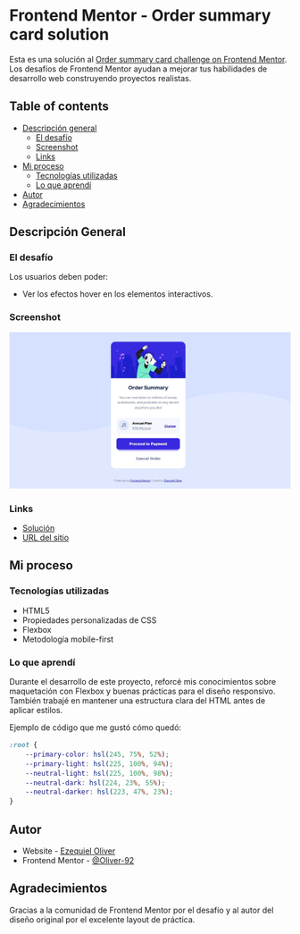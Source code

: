 # Frontend Mentor - Order summary card solution
Esta es una solución al [Order summary card challenge on Frontend Mentor](https://www.frontendmentor.io/challenges/order-summary-component-QlPmajDUj). Los desafíos de Frontend Mentor ayudan a mejorar tus habilidades de desarrollo web construyendo proyectos realistas.

## Table of contents

- [Descripción general](#overview)
  - [El desafío](#the-challenge)
  - [Screenshot](#screenshot)
  - [Links](#links)
- [Mi proceso](#my-process)
  - [Tecnologías utilizadas](#built-with)
  - [Lo que aprendí](#what-i-learned)
- [Autor](#author)
- [Agradecimientos](#acknowledgments)


## Descripción General

### El desafío

Los usuarios deben poder:

- Ver los efectos hover en los elementos interactivos.

### Screenshot

![](./images/Order-summary.jpg)

### Links

- [Solución](https://www.frontendmentor.io/solutions/responsive-order-summary-card-using-flexbox-NLhJw5fGv_)
- [URL del sitio](https://oliver-92.github.io/Order-Summary-Card/)

## Mi proceso

### Tecnologías utilizadas

- HTML5
- Propiedades personalizadas de CSS
- Flexbox
- Metodología mobile-first

### Lo que aprendí

Durante el desarrollo de este proyecto, reforcé mis conocimientos sobre maquetación con Flexbox y buenas prácticas para el diseño responsivo. También trabajé en mantener una estructura clara del HTML antes de aplicar estilos.

Ejemplo de código que me gustó cómo quedó:


```css
:root {
    --primary-color: hsl(245, 75%, 52%);
    --primary-light: hsl(225, 100%, 94%);
    --neutral-light: hsl(225, 100%, 98%);
    --neutral-dark: hsl(224, 23%, 55%);
    --neutral-darker: hsl(223, 47%, 23%);
}
```

## Autor

- Website - [Ezequiel Oliver](https://oliver-92.github.io/Portafolio/)
- Frontend Mentor - [@Oliver-92](https://www.frontendmentor.io/profile/Oliver-92)

## Agradecimientos

Gracias a la comunidad de Frontend Mentor por el desafío y al autor del diseño original por el excelente layout de práctica.